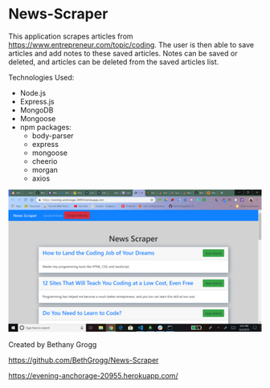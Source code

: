 # News-Scraper

This application scrapes articles from https://www.entrepreneur.com/topic/coding.  The user is then able to save articles and add notes to these saved articles.  Notes can be saved or deleted, and articles can be deleted from the saved articles list.

Technologies Used:
* Node.js
* Express.js
* MongoDB
* Mongoose
* npm packages:
    * body-parser
    * express
    * mongoose
    * cheerio
    * morgan
    * axios


![News Scraper](/NewsScraper.png)


Created by Bethany Grogg

https://github.com/BethGrogg/News-Scraper

https://evening-anchorage-20955.herokuapp.com/